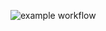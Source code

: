 ![example workflow](https://github.com/EdmondKoko/yamdb_final/actions/workflows/yamdb_workflow.yml/badge.svg)